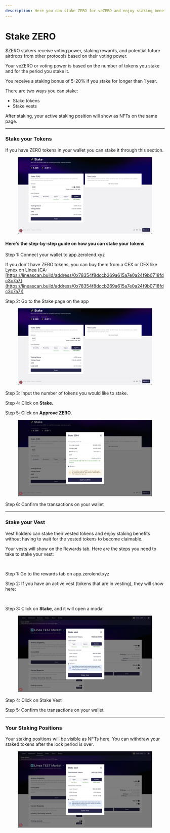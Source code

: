 ```yaml
---
description: Here you can stake ZERO for veZERO and enjoy staking benefits.
---
```


# Stake ZERO

$ZERO stakers receive voting power, staking rewards, and potential future airdrops from other protocols based on their voting power.&#x20;

Your veZERO or voting power is based on the number of tokens you stake and for the period you stake it.&#x20;

You receive a staking bonus of 5-20% if you stake for longer than 1 year. &#x20;

There are two ways you can stake:&#x20;

* Stake tokens&#x20;
* Stake vests&#x20;

After staking, your active staking position will show as NFTs on the same page.&#x20;

***

### Stake your Tokens&#x20;

If you have ZERO tokens in your wallet you can stake it through this section.&#x20;

<figure><img src="../../.gitbook/assets/telegram-cloud-photo-size-5-6179343348142291337-y (2).jpg" alt=""><figcaption></figcaption></figure>

#### Here's the step-by-step guide on how you can stake your tokens&#x20;

Step 1: Connect your wallet to app.zerolend.xyz&#x20;

If you don't have ZERO tokens, you can buy them from a CEX or DEX like Lynex on Linea (CA: [https://lineascan.build/address/0x78354f8dccb269a615a7e0a24f9b0718fdc3c7a7](https://lineascan.build/address/0x78354f8dccb269a615a7e0a24f9b0718fdc3c7a7))

Step 2: Go to the Stake page on the app&#x20;

<figure><img src="../../.gitbook/assets/telegram-cloud-photo-size-5-6179343348142291337-y (1).jpg" alt=""><figcaption></figcaption></figure>

Step 3: Input the number of tokens you would like to stake.

Step 4: Click on **Stake.**

Step 5: Click on **Approve ZERO.**

<figure><img src="../../.gitbook/assets/telegram-cloud-document-5-6179343347686051624.jpg" alt=""><figcaption></figcaption></figure>

Step 6: Confirm the transactions on your wallet&#x20;

***

### Stake your Vest&#x20;

Vest holders can stake their vested tokens and enjoy staking benefits without having to wait for the vested tokens to become claimable.&#x20;

Your vests will show on the Rewards tab. Here are the steps you need to take to stake your vest:&#x20;

<figure><img src="../../.gitbook/assets/Screenshot 2024-05-06 at 2.28.51 AM copy 3 (2).png" alt=""><figcaption></figcaption></figure>

Step 1: Go to the rewards tab on app.zerolend.xyz&#x20;

Step 2: If you have an active vest (tokens that are in vesting), they will show here:

<figure><img src="../../.gitbook/assets/Screenshot 2024-05-06 at 2.28.51 AM copy 3 (3).png" alt=""><figcaption></figcaption></figure>

Step 3: Click on **Stake**, and it will open a modal&#x20;

<figure><img src="../../.gitbook/assets/telegram-cloud-document-5-6179343347686051620 (1).jpg" alt=""><figcaption></figcaption></figure>

Step 4: Click on Stake Vest&#x20;

Step 5: Confirm the transactions on your wallet&#x20;

***

### Your Staking Positions

Your staking positions will be visible as NFTs here. You can withdraw your staked tokens after the lock period is over.

<figure><img src="../../.gitbook/assets/telegram-cloud-document-5-6179343347686051620 (2).jpg" alt=""><figcaption></figcaption></figure>



